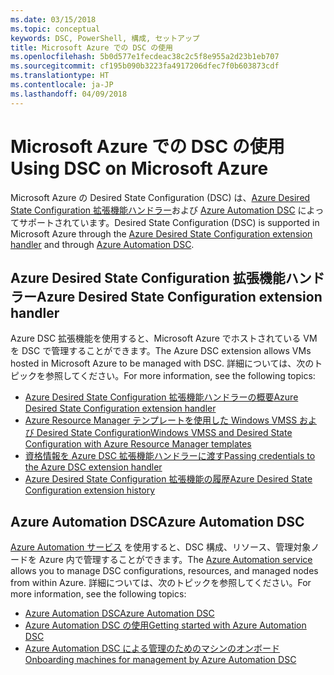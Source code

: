 ```yaml
---
ms.date: 03/15/2018
ms.topic: conceptual
keywords: DSC, PowerShell, 構成, セットアップ
title: Microsoft Azure での DSC の使用
ms.openlocfilehash: 5b0d577e1fecdeac38c2c5f8e955a2d23b1eb707
ms.sourcegitcommit: cf195b090b3223fa4917206dfec7f0b603873cdf
ms.translationtype: HT
ms.contentlocale: ja-JP
ms.lasthandoff: 04/09/2018
---
```

# <a name="using-dsc-on-microsoft-azure"></a><span data-ttu-id="26dd3-103">Microsoft Azure での DSC の使用</span><span class="sxs-lookup"><span data-stu-id="26dd3-103">Using DSC on Microsoft Azure</span></span>

<span data-ttu-id="26dd3-104">Microsoft Azure の Desired State Configuration (DSC) は、[Azure Desired State Configuration 拡張機能ハンドラー](/azure/virtual-machines/virtual-machines-windows-extensions-dsc-overview)および [Azure Automation DSC](/azure/automation/automation-dsc-overview) によってサポートされています。</span><span class="sxs-lookup"><span data-stu-id="26dd3-104">Desired State Configuration (DSC) is supported in Microsoft Azure through the [Azure Desired State Configuration extension handler](/azure/virtual-machines/virtual-machines-windows-extensions-dsc-overview) and through [Azure Automation DSC](/azure/automation/automation-dsc-overview).</span></span>

## <a name="azure-desired-state-configuration-extension-handler"></a><span data-ttu-id="26dd3-105">Azure Desired State Configuration 拡張機能ハンドラー</span><span class="sxs-lookup"><span data-stu-id="26dd3-105">Azure Desired State Configuration extension handler</span></span>

<span data-ttu-id="26dd3-106">Azure DSC 拡張機能を使用すると、Microsoft Azure でホストされている VM を DSC で管理することができます。</span><span class="sxs-lookup"><span data-stu-id="26dd3-106">The Azure DSC extension allows VMs hosted in Microsoft Azure to be managed with DSC.</span></span>
<span data-ttu-id="26dd3-107">詳細については、次のトピックを参照してください。</span><span class="sxs-lookup"><span data-stu-id="26dd3-107">For more information, see the following topics:</span></span>

- [<span data-ttu-id="26dd3-108">Azure Desired State Configuration 拡張機能ハンドラーの概要</span><span class="sxs-lookup"><span data-stu-id="26dd3-108">Azure Desired State Configuration extension handler</span></span>](/azure/virtual-machines/virtual-machines-windows-extensions-dsc-overview)
- [<span data-ttu-id="26dd3-109">Azure Resource Manager テンプレートを使用した Windows VMSS および Desired State Configuration</span><span class="sxs-lookup"><span data-stu-id="26dd3-109">Windows VMSS and Desired State Configuration with Azure Resource Manager templates</span></span>](/azure/virtual-machines/virtual-machines-windows-extensions-dsc-template)
- [<span data-ttu-id="26dd3-110">資格情報を Azure DSC 拡張機能ハンドラーに渡す</span><span class="sxs-lookup"><span data-stu-id="26dd3-110">Passing credentials to the Azure DSC extension handler</span></span>](/azure/virtual-machines/virtual-machines-windows-extensions-dsc-credentials)
- [<span data-ttu-id="26dd3-111">Azure Desired State Configuration 拡張機能の履歴</span><span class="sxs-lookup"><span data-stu-id="26dd3-111">Azure Desired State Configuration extension history</span></span>](azureDscexthistory.md)

## <a name="azure-automation-dsc"></a><span data-ttu-id="26dd3-112">Azure Automation DSC</span><span class="sxs-lookup"><span data-stu-id="26dd3-112">Azure Automation DSC</span></span>

<span data-ttu-id="26dd3-113">[Azure Automation サービス](https://azure.microsoft.com/services/automation/) を使用すると、DSC 構成、リソース、管理対象ノードを Azure 内で管理することができます。</span><span class="sxs-lookup"><span data-stu-id="26dd3-113">The [Azure Automation service](https://azure.microsoft.com/services/automation/) allows you to manage DSC configurations, resources, and managed nodes from within Azure.</span></span> <span data-ttu-id="26dd3-114">詳細については、次のトピックを参照してください。</span><span class="sxs-lookup"><span data-stu-id="26dd3-114">For more information, see the following topics:</span></span>

- [<span data-ttu-id="26dd3-115">Azure Automation DSC</span><span class="sxs-lookup"><span data-stu-id="26dd3-115">Azure Automation DSC</span></span>](/azure/automation/automation-dsc-overview)
- [<span data-ttu-id="26dd3-116">Azure Automation DSC の使用</span><span class="sxs-lookup"><span data-stu-id="26dd3-116">Getting started with Azure Automation DSC</span></span>](/azure/automation/automation-dsc-getting-started)
- [<span data-ttu-id="26dd3-117">Azure Automation DSC による管理のためのマシンのオンボード</span><span class="sxs-lookup"><span data-stu-id="26dd3-117">Onboarding machines for management by Azure Automation DSC</span></span>](/azure/automation/automation-dsc-onboarding)